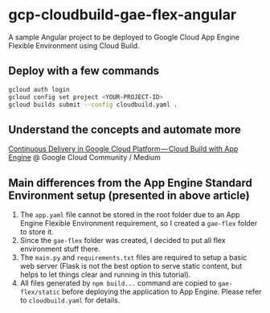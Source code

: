 # gcp-cloudbuild-gae-flex-angular
A sample Angular project to be deployed to Google Cloud App Engine Flexible Environment using Cloud Build.

## Deploy with a few commands

```bash
gcloud auth login
gcloud config set project <YOUR-PROJECT-ID>
gcloud builds submit --config cloudbuild.yaml .
```

## Understand the concepts and automate more

[Continuous Delivery in Google Cloud Platform — Cloud Build with App Engine](https://medium.com/google-cloud/continuous-delivery-in-google-cloud-platform-cloud-build-with-app-engine-8355d3a11ff5) @ Google Cloud Community / Medium

## Main differences from the App Engine Standard Environment setup (presented in above article)

1. The `app.yaml` file cannot be stored in the root folder due to an App Engine Flexible Environment requirement, so I created a `gae-flex` folder to store it.
1. Since the `gae-flex` folder was created, I decided to put all flex environment stuff there.
1. The `main.py` and `requirements.txt` files are required to setup a basic web server (Flask is not the best option to serve static content, but helps to let things clear and running in this tutorial).
1. All files generated by `npm build...` command are copied to `gae-flex/static` before deploying the application to App Engine. Please refer to `cloudbuild.yaml` for details.

